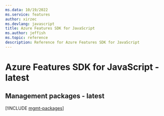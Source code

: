 ```yaml
---
ms.data: 10/19/2022
ms.service: features
author: xirzec
ms.devlang: javascript
title: Azure Features SDK for JavaScript
ms.author: jeffish
ms.topic: reference
description: Reference for Azure Features SDK for JavaScript
---
```

# Azure Features SDK for JavaScript - latest

## Management packages - latest
[!INCLUDE [mgmt-packages](features-mgmt-index.md)]